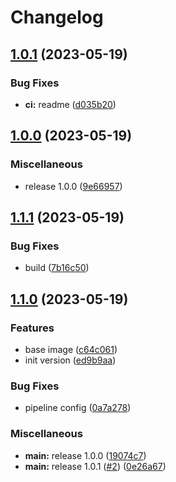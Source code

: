 # Changelog

## [1.0.1](https://github.com/livenessprobe/php-base-image/compare/v1.0.0...v1.0.1) (2023-05-19)


### Bug Fixes

* **ci:** readme ([d035b20](https://github.com/livenessprobe/php-base-image/commit/d035b205c72dc48a73aa59e8ef0be4c0651283d4))

## [1.0.0](https://github.com/livenessprobe/php-base-image/compare/v1.1.1...v1.0.0) (2023-05-19)


### Miscellaneous

* release 1.0.0 ([9e66957](https://github.com/livenessprobe/php-base-image/commit/9e669570aa3a345ab079573d8296ead4faa7b7ba))

## [1.1.1](https://github.com/livenessprobe/php-base-image/compare/v1.1.0...v1.1.1) (2023-05-19)


### Bug Fixes

* build ([7b16c50](https://github.com/livenessprobe/php-base-image/commit/7b16c502ee9d596a46afe490619d4d35bba05609))

## [1.1.0](https://github.com/livenessprobe/php-base-image/compare/v1.0.1...v1.1.0) (2023-05-19)


### Features

* base image ([c64c061](https://github.com/livenessprobe/php-base-image/commit/c64c061d34fd297291f2d81307b9a0a80b426c6e))
* init version ([ed9b9aa](https://github.com/livenessprobe/php-base-image/commit/ed9b9aa1f43b0520a5583e24b951d7ae9ab34daa))


### Bug Fixes

* pipeline config ([0a7a278](https://github.com/livenessprobe/php-base-image/commit/0a7a2782782139ec7dcd32df0c7f9e521bd333e0))


### Miscellaneous

* **main:** release 1.0.0 ([19074c7](https://github.com/livenessprobe/php-base-image/commit/19074c72777f28910c4418275155e455e0948927))
* **main:** release 1.0.1 ([#2](https://github.com/livenessprobe/php-base-image/issues/2)) ([0e26a67](https://github.com/livenessprobe/php-base-image/commit/0e26a678126f7d02ab376446a0126c856692d905))
